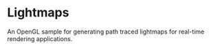 # Lightmaps

An OpenGL sample for generating path traced lightmaps for real-time rendering applications.
